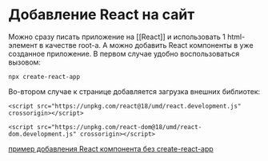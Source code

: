 # Добавление React на сайт

Можно сразу писать приложение на [[React]] и использовать 1 html-элемент в качестве root-a. А можно добавить React компоненты в уже созданное приложение.
В первом случае удобно воспользоваться вызовом:
```
npx create-react-app
```


Во-втором случае к странице добавляется загрузка внешних библиотек:
```
<script src="https://unpkg.com/react@18/umd/react.development.js" crossorigin></script>

<script src="https://unpkg.com/react-dom@18/umd/react-dom.development.js" crossorigin></script>
```

[пример добавления React компонента без create-react-app](https://gist.github.com/gaearon/6668a1f6986742109c00a581ce704605)